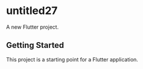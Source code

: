 # untitled27

A new Flutter project.

## Getting Started

This project is a starting point for a Flutter application.

